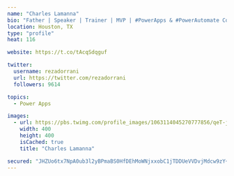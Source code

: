 ```yaml
---
name: "Charles Lamanna"
bio: "Father | Speaker | Trainer | MVP | #PowerApps & #PowerAutomate Community Super User | YouTuber Right-pointing triangle http://youtube.com/c/rezadorrani | Learn - Share - Clockwise rightwards and leftwards open circle arrows"
location: Houston, TX
type: "profile"
heat: 116

website: https://t.co/tAcqSdqguf

twitter:
  username: rezadorrani
  url: https://twitter.com/rezadorrani
  followers: 9614

topics:
  - Power Apps

images:
  - url: https://pbs.twimg.com/profile_images/1063114045270777856/qeT-jpWr_400x400.jpg
    width: 400
    height: 400
    isCached: true
    title: "Charles Lamanna"

secured: "JHZUo6tx7NpA0ub3l2yBPmaBS0HfDEhMoWNjxxobC1jTDDUeVVDvjMdcw9zY+nz2geHBVUeJqT7bl5B+aVXBrI8qdxfVlL/QXGf4pVsP7ZgYEahKfqGlGZmQs94Xb+jYt9eZPlbnfBm9GqLDEffBrNdjNIv0d0Pl+KFujPsmixtGXiqbd6aJ5dZPwzWpRBBwU21gOzLk+ldyG/t3sDBVooMBPPd2e8Sr4MtS9dNOntQP1nwTW3BstE17xCwHlVVkFOlkYE1Rd83bUgPW7ARDSWUyEaxsMs9NLMWujLuoa8eRgi+75eHxW7eNmw6JIw2rC6g4UbwnsXzC+Iy+kLfZnnr2H4I9DhRdnXdPExL7I1x3bYsjROO2MLdYQRyS5zL4kO+An2EQ/CWciDKVLhoL0x68V/zrIGadlD7WtFwbGiY=;wkiyg5CsZTrLtCSLtH5fTg=="
---
```



